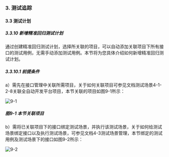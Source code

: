 ### 3. 测试追踪

#### 3.3 测试计划

##### 3.3.10 新增精准回归测试计划

通过创建精准回归测试计划，选择所关联的项目，可以自动添加关联项目下所有接口的测试用例，无需手动添加测试用例。本节将为您具体介绍如何新增精准回归测试计划。

##### 3.3.10.1 前提条件

a）需先在接口管理中关联所需项目，关于如何关联项目可参见文档测试场景4-1-2-8关联全自动开发平台项目，本节关联的项目如图9-1所示：

![9-1](https://www.feisuanyz.com/fstest/cszz/jihua/accurate_1.png)

##### 图9-1 本节关联项目

b）需将已关联项目下的接口绑定测试场景，并执行该测试场景，关于如何给测试场景绑定接口以及执行测试场景，可参见文档4-3测试场景管理，本节绑定的测试用例及测试场景下的接口如图9-2所示：

![9-2](https://www.feisuanyz.com/fstest/cszz/jihua/accurate_2.png)
